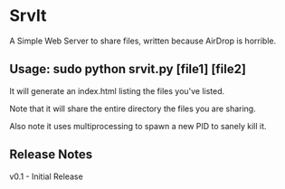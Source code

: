 SrvIt
=====

A Simple Web Server to share files, written because AirDrop is horrible.

Usage: sudo python srvit.py [file1] [file2]
--
It will generate an index.html listing the files you've listed.

Note that it will share the entire directory the files you are sharing.

Also note it uses multiprocessing to spawn a new PID to sanely kill it.

Release Notes
--
v0.1 - Initial Release
